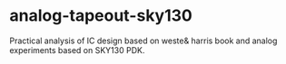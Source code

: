 # analog-tapeout-sky130

Practical analysis of IC design based on weste& harris book and analog experiments based on SKY130 PDK.
